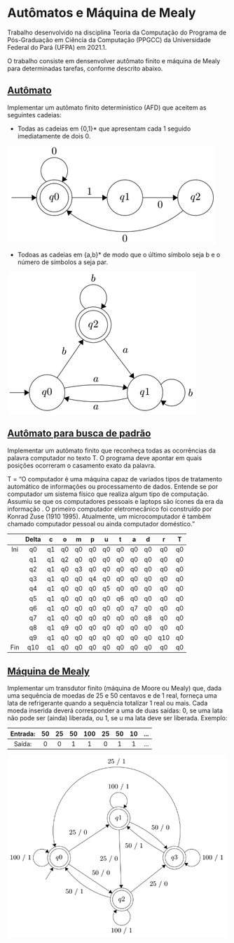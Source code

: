 # Autômatos e Máquina de Mealy
 
Trabalho desenvolvido na disciplina Teoria da Computação do Programa de Pós-Graduação em Ciência da Computação (PPGCC) da Universidade Federal do Pará (UFPA) em 2021.1.

O trabalho consiste em densenvolver autômato finito e máquina de Mealy para determinadas tarefas, conforme descrito abaixo.

## [Autômato](automato.py)

Implementar um autômato finito deterministico (AFD) que aceitem as seguintes cadeias:

* Todas as cadeias em {0,1}* que apresentam cada 1 seguido imediatamente de dois 0.

![Autômato 1](imagens/automato1.png)

* Todoas as cadeias em {a,b}* de modo que o último símbolo seja b e o número de símbolos a seja par.

![Autômato 2](imagens/automato2.png)

## [Autômato para busca de padrão](automato_buscaPadrao.py)

Implementar um autômato finito que reconheça todas as ocorrências da palavra computador no texto T. O programa deve apontar em quais posições ocorreram o casamento exato da palavra.

T = “O computador é uma máquina capaz de variados tipos de tratamento automático de informações ou processamento de dados. Entende se por computador um sistema físico que realiza algum tipo de computação. Assumiu se que os computadores pessoais e laptops são ícones da era da informação . O primeiro computador eletromecânico foi construído por Konrad Zuse (1910 1995). Atualmente, um microcomputador é também chamado computador pessoal ou ainda computador doméstico.”

|     | Delta |  c |  o |  m |  p |  u |  t |  a |  d |  r  |  T |
|:---:|:-----:|:--:|:--:|:--:|:--:|:--:|:--:|:--:|:--:|:---:|:--:|
| Ini |   q0  | q1 | q0 | q0 | q0 | q0 | q0 | q0 | q0 |  q0 | q0 |
|     |   q1  | q1 | q2 | q0 | q0 | q0 | q0 | q0 | q0 |  q0 | q0 |
|     |   q2  | q1 | q0 | q3 | q0 | q0 | q0 | q0 | q0 |  q0 | q0 |
|     |   q3  | q1 | q0 | q0 | q4 | q0 | q0 | q0 | q0 |  q0 | q0 |
|     |   q4  | q1 | q0 | q0 | q0 | q5 | q0 | q0 | q0 |  q0 | q0 |
|     |   q5  | q1 | q0 | q0 | q0 | q0 | q6 | q0 | q0 |  q0 | q0 |
|     |   q6  | q1 | q0 | q0 | q0 | q0 | q0 | q7 | q0 |  q0 | q0 |
|     |   q7  | q1 | q0 | q0 | q0 | q0 | q0 | q0 | q8 |  q0 | q0 |
|     |   q8  | q1 | q9 | q0 | q0 | q0 | q0 | q0 | q0 |  q0 | q0 |
|     |   q9  | q1 | q0 | q0 | q0 | q0 | q0 | q0 | q0 | q10 | q0 |
| Fin |  q10  | q1 | q0 | q0 | q0 | q0 | q0 | q0 | q0 |  q0 | q0 |

## [Máquina de Mealy](maquina_mealy.py)

Implementar um transdutor finito (máquina de Moore ou Mealy) que, dada uma sequência de moedas de 25 e 50 centavos e de 1 real, forneça uma lata de refrigerante quando a sequência totalizar 1 real ou mais. Cada moeda inserida deverá corresponder a uma de duas saídas: 0, se uma lata não pode ser (ainda) liberada, ou 1, se u ma lata deve ser liberada. Exemplo:

| Entrada: | 50 | 25 | 50 | 100 | 25 | 50 | 10 | ... |
|:--------:|:--:|:--:|:--:|:---:|:--:|:--:|:--:|:---:|
|  Saída:  |  0 |  0 |  1 |  1  |  0 |  1 |  1 | ... |

![Máquina de Mealy](imagens/mealy.png)